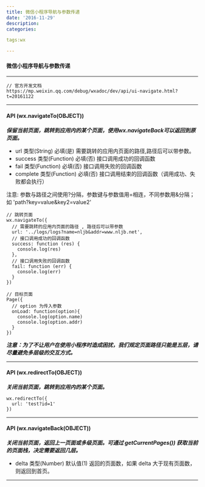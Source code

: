 ```yaml
---
title: 微信小程序导航与参数传递
date: '2016-11-29'
description:
categories:

tags:wx

---
```


>

#### 微信小程序导航与参数传递

>

---

>

    // 官方开发文档
    https://mp.weixin.qq.com/debug/wxadoc/dev/api/ui-navigate.html?t=20161122

>

---

>

#### API (wx.navigateTo(OBJECT))

>

***保留当前页面，跳转到应用内的某个页面，使用wx.navigateBack可以返回到原页面。***

* url 类型(String) 必填(是)	需要跳转的应用内页面的路径,路径后可以带参数。
* success 类型(Function) 必填(否) 接口调用成功的回调函数
* fail 类型(Function) 必填(否) 接口调用失败的回调函数
* complete 类型(Function) 必填(否) 接口调用结束的回调函数（调用成功、失败都会执行）

注意: 参数与路径之间使用?分隔，参数键与参数值用=相连，不同参数用&分隔；如 'path?key=value&key2=value2'

>

    // 跳转页面
    wx.navigateTo({
      // 需要跳转的应用内页面的路径 , 路径后可以带参数
      url: '../logs/logs?name=nljb&addr=www.nljb.net',
      // 接口调用成功的回调函数
      success: function (res) {
        console.log(res)
      },
      // 接口调用失败的回调函数
      fail: function (err) {
        console.log(err)
      }
    })
    
>

    // 目标页面
    Page({
      // option 为传入参数
      onLoad: function(option){
        console.log(option.name)
        console.log(option.addr)
      }
    })
    
>

***注意：为了不让用户在使用小程序时造成困扰，我们规定页面路径只能是五层，请尽量避免多层级的交互方式。***

>

---

>

#### API (wx.redirectTo(OBJECT))

>

***关闭当前页面，跳转到应用内的某个页面。***

	wx.redirectTo({
	  url: 'test?id=1'
	})
	
>

---

>

#### API (wx.navigateBack(OBJECT))

>

***关闭当前页面，返回上一页面或多级页面。可通过 getCurrentPages()) 获取当前的页面栈，决定需要返回几层。***

>

* delta	类型(Number) 默认值(1) 返回的页面数，如果 delta 大于现有页面数，则返回到首页。

>

---

>